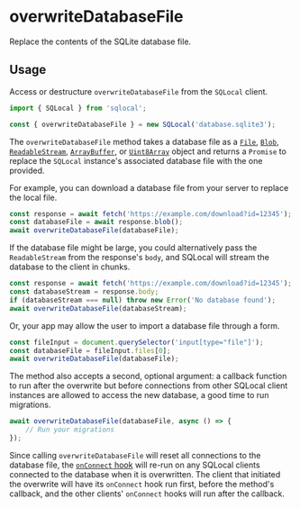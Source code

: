 # overwriteDatabaseFile

Replace the contents of the SQLite database file.

## Usage

Access or destructure `overwriteDatabaseFile` from the `SQLocal` client.

```javascript
import { SQLocal } from 'sqlocal';

const { overwriteDatabaseFile } = new SQLocal('database.sqlite3');
```

<!-- @include: ../_partials/initialization-note.md -->

The `overwriteDatabaseFile` method takes a database file as a [`File`](https://developer.mozilla.org/en-US/docs/Web/API/File), [`Blob`](https://developer.mozilla.org/en-US/docs/Web/API/Blob), [`ReadableStream`](https://developer.mozilla.org/en-US/docs/Web/API/ReadableStream), [`ArrayBuffer`](https://developer.mozilla.org/en-US/docs/Web/JavaScript/Reference/Global_Objects/ArrayBuffer), or [`Uint8Array`](https://developer.mozilla.org/en-US/docs/Web/JavaScript/Reference/Global_Objects/Uint8Array) object and returns a `Promise` to replace the `SQLocal` instance's associated database file with the one provided.

For example, you can download a database file from your server to replace the local file.

```javascript
const response = await fetch('https://example.com/download?id=12345');
const databaseFile = await response.blob();
await overwriteDatabaseFile(databaseFile);
```

If the database file might be large, you could alternatively pass the `ReadableStream` from the response's `body`, and SQLocal will stream the database to the client in chunks.

```javascript
const response = await fetch('https://example.com/download?id=12345');
const databaseStream = response.body;
if (databaseStream === null) throw new Error('No database found');
await overwriteDatabaseFile(databaseStream);
```

Or, your app may allow the user to import a database file through a form.

```javascript
const fileInput = document.querySelector('input[type="file"]');
const databaseFile = fileInput.files[0];
await overwriteDatabaseFile(databaseFile);
```

The method also accepts a second, optional argument: a callback function to run after the overwrite but before connections from other SQLocal client instances are allowed to access the new database, a good time to run migrations.

```javascript
await overwriteDatabaseFile(databaseFile, async () => {
	// Run your migrations
});
```

Since calling `overwriteDatabaseFile` will reset all connections to the database file, the [`onConnect` hook](../guide/setup.md#options) will re-run on any SQLocal clients connected to the database when it is overwritten. The client that initiated the overwrite will have its `onConnect` hook run first, before the method's callback, and the other clients' `onConnect` hooks will run after the callback.
